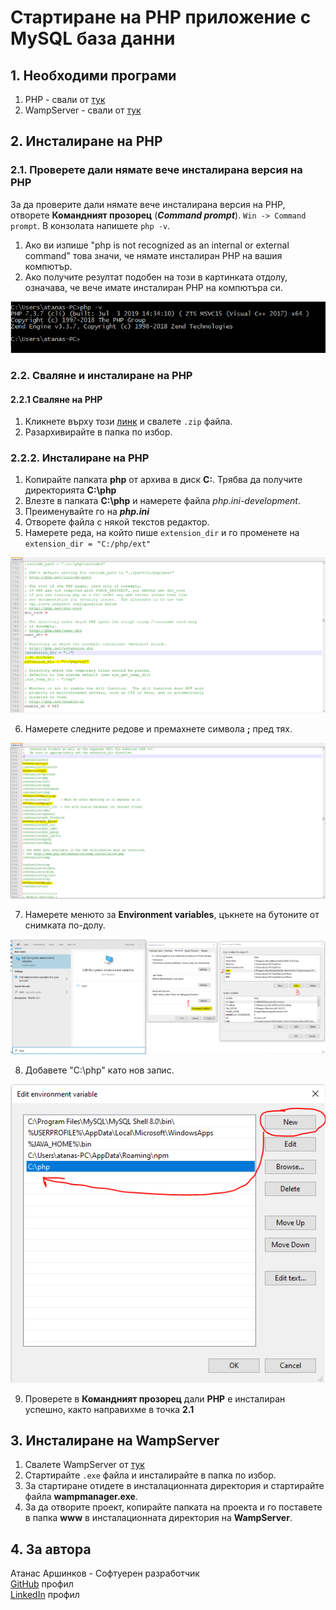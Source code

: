 # Стартиране на PHP приложение с MySQL база данни

## 1. Необходими програми

1. PHP - свали от [тук](https://windows.php.net/downloads/releases/php-7.4.0-Win32-vc15-x64.zip)
2. WampServer - свали от [тук](https://sourceforge.net/projects/wampserver/files/latest/download)

## 2. Инсталиране на PHP

### 2.1. Проверете дали нямате вече инсталирана версия на PHP

За да проверите дали нямате вече инсталирана версия на PHP, отворете **Командният прозорец** (**_Command prompt_**).
<code>Win -> Command prompt</code>. В конзолата напишете <code>php -v</code>.

1. Ако ви изпише "php is not recognized as an internal or external command" това значи, че нямате инсталиран PHP на вашия компютър.
2. Ако получите резултат подобен на този в картинката отдолу, означава, че вече имате инсталиран PHP на компютъра си.

![PHP Validation](https://github.com/aarshinkov/PHP-Project-Startup/blob/master/images/php_validation_s.PNG "PHP Validation")


### 2.2. Сваляне и инсталиране на PHP

#### 2.2.1 Сваляне на PHP

1. Кликнете върху този [линк](https://windows.php.net/downloads/releases/php-7.4.0-Win32-vc15-x64.zip) и свалете <code>.zip</code> файла.
2. Разархивирайте в папка по избор.

### 2.2.2. Инсталиране на PHP
1. Копирайте папката **php** от архива в диск **C:**. Трябва да получите директорията **C:\php**
2. Влезте в папката **C:\php** и намерете файла *php.ini-development*.
3. Преименувайте го на **_php.ini_**
4. Отворете файла с някой текстов редактор.
5. Намерете реда, на който пише <code>extension_dir</code> и го променете на <code>extension_dir = "C:/php/ext"</code>

![PHP Extension Dir](https://github.com/aarshinkov/PHP-Project-Startup/blob/master/images/php_extension_dir.PNG "PHP Extension dir")

6. Намерете следните редове и премахнете символа **;** пред тях.

![PHP Extensions](https://github.com/aarshinkov/PHP-Project-Startup/blob/master/images/php_extensions.PNG "PHP Extensions")

7. Намерете менюто за **Environment variables**, цъкнете на бутоните от снимката по-долу.

![PHP Environment Variables](https://github.com/aarshinkov/PHP-Project-Startup/blob/master/images/php_env_var.PNG "PHP Environment Variables")

8. Добавете "C:\php" като нов запис.

![PHP New environment variable](https://github.com/aarshinkov/PHP-Project-Startup/blob/master/images/php_env_var_new.PNG "PHP New environment variable")

9. Проверете в **Командният прозорец** дали **PHP** е инсталиран успешно, както направихме в точка **2.1**

## 3. Инсталиране на WampServer

1. Свалете WampServer от [тук](https://sourceforge.net/projects/wampserver/files/latest/download)
2. Стартирайте <code>.exe</code> файла и инсталирайте в папка по избор.
3. За стартиране отидете в инсталационната директория и стартирайте файла **wampmanager.exe**.
4. За да отворите проект, копирайте папката на проекта и го поставете в папка **www** в инсталационната директория на **WampServer**.

## 4. За автора

Атанас Аршинков - Софтуерен разработчик <br>
[GitHub](https://github.com/aarshinkov) профил <br>
[LinkedIn](https://www.linkedin.com/in/atanas-arshinkov/) профил
